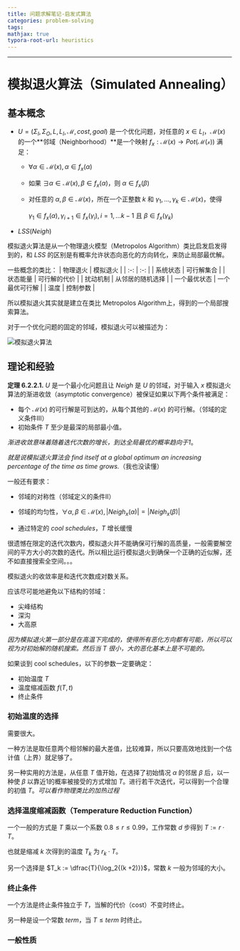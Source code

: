 ```yaml
---
title: 问题求解笔记-启发式算法
categories: problem-solving
tags:
mathjax: true
typora-root-url: heuristics
---
```




---

# 模拟退火算法（Simulated Annealing）

## 基本概念

- $U = (\Sigma_I, \Sigma_O, L, L_I, \mathcal{M}, cost, goal)$ 是一个优化问题，对任意的 $x \in L_I$，$\mathcal{M}(x)$ 的一个**邻域（Neighborhood）**是一个映射 $f_x: \mathcal{M}(x) \to Pot(\mathcal{M(x)})$ 满足：
  - $\forall \alpha \in \mathcal{M}(x), \alpha \in f_x(\alpha)$
  
  - 如果 $\exists \alpha \in \mathcal{M}(x), \beta\in f_x(\alpha)$，则 $\alpha \in f_x(\beta)$
  
  - 对任意的 $\alpha, \beta \in \mathcal{M}(x)$，所在一个正整数 $k$ 和 $\gamma_1, ..., \gamma_k \in \mathcal{M}(x)$，使得 
  
    $\gamma_1 \in f_x(\alpha), \gamma_{i  +1 } \in f_x(\gamma_i), i = 1, ... k-1$ 且 $\beta \in f_x(\gamma_k)$​
- $LSS(Neigh)$



模拟退火算法是从一个物理退火模型（Metropolos Algorithm）类比启发启发得到的，和 $LSS$ 的区别是有概率允许状态向恶化的方向转化，来防止局部最优解。

一些概念的类比：
|   物理退火   |     模拟退火     |
| :-: | :-: |
|   系统状态   |    可行解集合    |
|   状态能量   |   可行解的代价   |
|   扰动机制   | 从邻居的随机选择 |
| 一个最优状态 |  一个最优可行解  |
|     温度     |     控制参数     |

所以模拟退火其实就是建立在类比 Metropolos Algorithm上，得到的一个局部搜索算法。

对于一个优化问题的固定的邻域，模拟退火可以被描述为：

![](SA.png "模拟退火算法")



## 理论和经验

**定理 6.2.2.1.**  $U$ 是一个最小化问题且让 $Neigh$ 是 $U$ 的邻域，对于输入 $x$ 模拟退火算法的渐进收敛（asymptotic convergence）被保证如果以下两个条件被满足：

- 每个 $\mathcal{M}(x)$ 的可行解是可到达的，从每个其他的 $\mathcal{M}(x)$ 的可行解。（邻域的定义条件III）
- 初始条件 $T$ 至少是最深的局部最小值。

*渐进收敛意味着随着迭代次数的增长，到达全局最优的概率趋向于1*。

*就是说模拟退火算法会 find itself at a  global optimum an increasing percentage of the time as time grows.*（我也没读懂）

一般还有要求：

- 邻域的对称性（邻域定义的条件II）
- 邻域的均匀性，$\forall \alpha, \beta \in \mathcal{M}(x),|Neigh_x (\alpha)| = |Neigh_x(\beta)|$

- 通过特定的 *cool schedules*，$T$ 增长缓慢

很遗憾在限定的迭代次数内，模拟退火并不能确保可行解的高质量，一般需要解空间的平方大小的次数的迭代。所以相比运行模拟退火到确保一个正确的近似解，还不如直接搜索全空间。。。

模拟退火的收敛率是和迭代次数成对数关系。

应该尽可能地避免以下结构的邻域：

- 尖峰结构
- 深沟
- 大高原

*因为模拟退火第一部分是在高温下完成的，使得所有恶化方向都有可能，所以可以视为对初始解的随机搜索。然后当 $T$ 很小，大的恶化基本上是不可能的。*



如果谈到 cool schedules，以下的参数一定要确定：

- 初始温度 $T$
- 温度缩减函数 $f(T, t)$
- 终止条件



### 初始温度的选择

需要很大。

一种方法是取任意两个相邻解的最大差值，比较难算，所以只要高效地找到一个估计值（上界）就足够了。

另一种实用的方法是，从任意 $T$ 值开始，在选择了初始情况 $\alpha$ 的邻居 $\beta$ 后，以一种使 $\beta$ 以靠近1的概率被接受的方式增加 $T$。进行若干次迭代，可以得到一个合理的初值 $T$。*可以看作物理类比的加热过程*



### 选择温度缩减函数（Temperature Reduction Function）

一个一般的方式是 $T$ 乘以一个系数 $0.8\leq r \leq 0.99$，工作常数 $d$ 步得到 $T := r \cdot T$。

也就是缩减 $k$ 次得到的温度 $T_k$ 为 $r_k\cdot T$。



另一个选择是 $T_k := \dfrac{T}{\log_2{(k  +2)}}$，常数 $k$ 一般为邻域的大小。



### 终止条件

一个方法是终止条件独立于 $T$，当解的代价（cost）不变时终止。

另一种是设一个常数 $term$，当 $T \leq term$ 时终止。



### 一般性质

